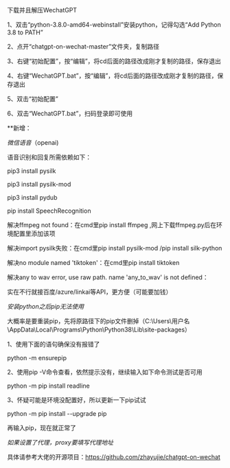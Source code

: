下载并且解压WechatGPT

1、双击“python-3.8.0-amd64-webinstall”安装python，记得勾选“Add Python 3.8 to PATH”

2、点开“chatgpt-on-wechat-master”文件夹，复制路径

3、右键“初始配置”，按“编辑”，将cd后面的路径改成刚才复制的路径，保存退出

4、右键“WechatGPT.bat”，按“编辑”，将cd后面的路径改成刚才复制的路径，保存退出

5、双击“初始配置”

6、双击“WechatGPT.bat”，扫码登录即可使用

**新增：

*微信语音*（openai)

语音识别和回复所需依赖如下：

pip3 install pysilk

pip3 install pysilk-mod

pip3 install pydub

pip install SpeechRecognition

解决ffmpeg not found：在cmd里pip install ffmpeg ,网上下载ffmpeg.py后在环境配置里添加该项

解决import pysilk失败：在cmd里pip install pysilk-mod /pip install silk-python

解决no module named 'tiktoken'：在cmd里pip install tiktoken

解决any to wav error, use raw path. name 'any_to_wav' is not defined：

实在不行就接百度/azure/linkai等API，更方便（可能要加钱）


*安装python之后pip无法使用*

大概率是要重装pip，先将原路径下的pip文件删掉（C:\Users\用户名\AppData\Local\Programs\Python\Python38\Lib\site-packages）

1、使用下面的语句确保没有报错了

python -m ensurepip

2、使用pip -V命令查看，依然提示没有，继续输入如下命令测试是否可用

python -m pip install readline

3、怀疑可能是环境没配置好，所以更新一下pip试试

python -m pip install --upgrade pip

再输入pip，现在就正常了

*如果设置了代理，proxy要填写代理地址*

具体请参考大佬的开源项目：https://github.com/zhayujie/chatgpt-on-wechat

